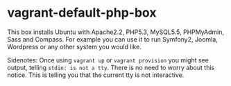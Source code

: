 vagrant-default-php-box
=======================

This box installs Ubuntu with Apache2.2, PHP5.3, MySQL5.5, PHPMyAdmin, Sass and Compass.
For example you can use it to run Symfony2, Joomla, Wordpress or any other system you would like.

Sidenotes:
Once using ```vagrant up``` or ```vagrant provision``` you might see output, telling ```stdin: is not a tty```. 
There is no need to worry about this notice. This is telling you that the current tty is not interactive.

